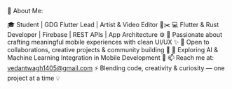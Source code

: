 💫 About Me:

🎓 Student | GDG Flutter Lead | Artist & Video Editor 🎨✂️
💻 Flutter & Rust Developer | Firebase | REST APIs | App Architecture ⚙️
📱 Passionate about crafting meaningful mobile experiences with clean UI/UX ✨
🤝 Open to collaborations, creative projects & community building 🚀
🧠 Exploring AI & Machine Learning Integration in Mobile Development 🤖
📫 Reach me at: vedantwagh1405@gmail.com
⚡ Blending code, creativity & curiosity — one project at a time 💡
<!---
VedantWagh2005/VedantWagh2005 is a ✨ special ✨ repository because its `README.md` (this file) appears on your GitHub profile.
You can click the Preview link to take a look at your changes.
--->
